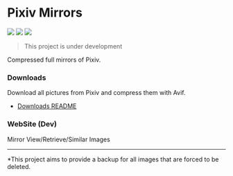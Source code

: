 # Pixiv Mirrors

![](https://img.shields.io/badge/license-MIT-blue)
![](https://img.shields.io/badge/Python-3.9-blue)
![](https://img.shields.io/badge/PRs-welcome-green)

> This project is under development

Compressed full mirrors of Pixiv.

### Downloads

Download all pictures from Pixiv and compress them with Avif.

- [Downloads README](./downloads/)

### WebSite (Dev)

Mirror View/Retrieve/Similar Images

-----

*This project aims to provide a backup for all images that are forced to be deleted.